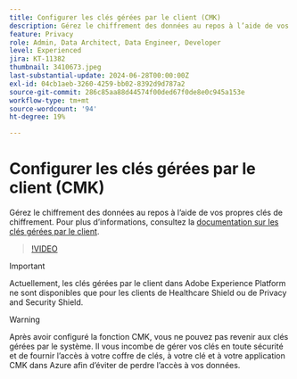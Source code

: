 ```yaml
---
title: Configurer les clés gérées par le client (CMK)
description: Gérez le chiffrement des données au repos à l’aide de vos propres clés de chiffrement.
feature: Privacy
role: Admin, Data Architect, Data Engineer, Developer
level: Experienced
jira: KT-11382
thumbnail: 3410673.jpeg
last-substantial-update: 2024-06-28T00:00:00Z
exl-id: 04cb1aeb-3260-4259-bb02-8392d9d787a2
source-git-commit: 286c85aa88d44574f00ded67f0de8e0c945a153e
workflow-type: tm+mt
source-wordcount: '94'
ht-degree: 19%

---
```


# Configurer les clés gérées par le client (CMK)

Gérez le chiffrement des données au repos à l’aide de vos propres clés de chiffrement. Pour plus d’informations, consultez la [documentation sur les clés gérées par le client](https://experienceleague.adobe.com/docs/experience-platform/landing/governance-privacy-security/customer-managed-keys.html?lang=fr).

>[!VIDEO](https://video.tv.adobe.com/v/3410673/?learn=on&enablevpops)

>[!IMPORTANT]
>
> Actuellement, les clés gérées par le client dans Adobe Experience Platform ne sont disponibles que pour les clients de Healthcare Shield ou de Privacy and Security Shield.

>[!WARNING]
>
>Après avoir configuré la fonction CMK, vous ne pouvez pas revenir aux clés gérées par le système. Il vous incombe de gérer vos clés en toute sécurité et de fournir l’accès à votre coffre de clés, à votre clé et à votre application CMK dans Azure afin d’éviter de perdre l’accès à vos données.
